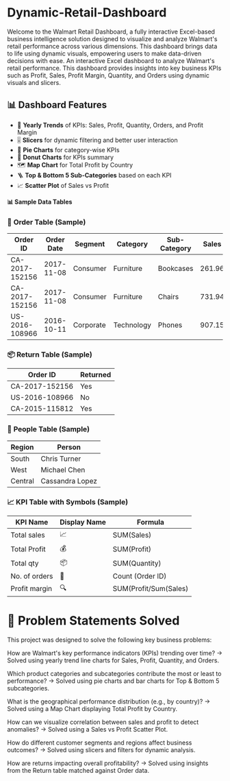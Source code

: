 # Dynamic-Retail-Dashboard
Welcome to the Walmart Retail Dashboard, a fully interactive Excel-based business intelligence solution designed to visualize and analyze Walmart's retail performance across various dimensions. This dashboard brings data to life using dynamic visuals, empowering users to make data-driven decisions with ease. 
An interactive Excel dashboard to analyze Walmart's retail performance. This dashboard provides insights into key business KPIs such as Profit, Sales, Profit Margin, Quantity, and Orders using dynamic visuals and slicers.
## 📊 Dashboard Features
- 📅 **Yearly Trends** of KPIs: Sales, Profit, Quantity, Orders, and Profit Margin
- 🎚️ **Slicers** for dynamic filtering and better user interaction
- 🥧 **Pie Charts** for category-wise KPIs
- 🍩 **Donut Charts** for KPIs summary
- 🗺️ **Map Chart** for Total Profit by Country
- 🪜 **Top & Bottom 5 Sub-Categories** based on each KPI
- 📈 **Scatter Plot** of Sales vs Profit

**📊 Sample Data Tables**
### 🧾 **Order Table (Sample)**
| **Order ID**       | **Order Date** | **Segment**  | **Category**  | **Sub-Category** | **Sales** | **Quantity** | **Profit** |
|--------------------|----------------|--------------|---------------|------------------|-----------|--------------|------------|
| CA-2017-152156     | 2017-11-08     | Consumer     | Furniture     | Bookcases        | 261.96    | 2            | 41.91      |
| CA-2017-152156     | 2017-11-08     | Consumer     | Furniture     | Chairs           | 731.94    | 3            | 219.58     |
| US-2016-108966     | 2016-10-11     | Corporate    | Technology    | Phones           | 907.15    | 5            | 145.79     |

### 📦 **Return Table (Sample)**
| **Order ID**       | **Returned** |
|--------------------|--------------|
| CA-2017-152156     | Yes          |
| US-2016-108966     | No           |
| CA-2015-115812     | Yes          |

### 👥 **People Table (Sample)**
| **Region**  | **Person**         |
|-------------|---------------------|
| South       | Chris Turner        |
| West        | Michael Chen        |
| Central     | Cassandra Lopez     |

### 📈 **KPI Table with Symbols (Sample)**
| **KPI Name**       | **Display Name** | **Formula**           |
|--------------------|------------------|------------------------
| Total sales        | 📈               | SUM(Sales)            |
| Total Profit       | 💰               | SUM(Profit)           |
| Total qty          | 📦               | SUM(Quantity)         |
| No. of orders      | 🛒               | Count (Order ID)      |
| Profit margin      | 🔍               | SUM(Profit/Sum(Sales) |          

# **🧠 Problem Statements Solved**
This project was designed to solve the following key business problems:

How are Walmart's key performance indicators (KPIs) trending over time?
→ Solved using yearly trend line charts for Sales, Profit, Quantity, and Orders.

Which product categories and subcategories contribute the most or least to performance?
→ Solved using pie charts and bar charts for Top & Bottom 5 subcategories.

What is the geographical performance distribution (e.g., by country)?
→ Solved using a Map Chart displaying Total Profit by Country.

How can we visualize correlation between sales and profit to detect anomalies?
→ Solved using a Sales vs Profit Scatter Plot.

How do different customer segments and regions affect business outcomes?
→ Solved using slicers and filters for dynamic analysis.

How are returns impacting overall profitability?
→ Solved using insights from the Return table matched against Order data.

